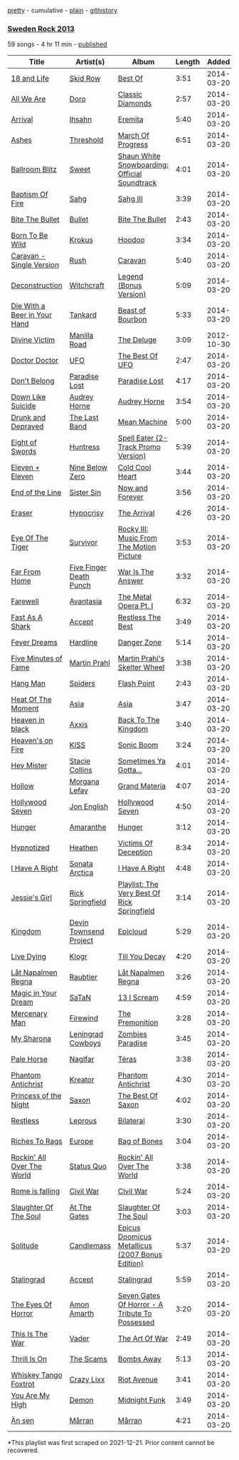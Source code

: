 [pretty](/playlists/pretty/3PNltrHQaYdqO0FdTAZ3wB.md) - cumulative - [plain](/playlists/plain/3PNltrHQaYdqO0FdTAZ3wB) - [githistory](https://github.githistory.xyz/mackorone/spotify-playlist-archive/blob/main/playlists/plain/3PNltrHQaYdqO0FdTAZ3wB)

### [Sweden Rock 2013](https://open.spotify.com/playlist/3PNltrHQaYdqO0FdTAZ3wB)

> 

59 songs - 4 hr 11 min - [published](https://open.spotify.com/playlist/4j1mWpyYNcr2DQcqZcZGdH)

| Title | Artist(s) | Album | Length | Added | Removed |
|---|---|---|---|---|---|
| [18 and Life](https://open.spotify.com/track/1HlGblweLq0eAwnb0NY1EQ) | [Skid Row](https://open.spotify.com/artist/4opTS86dN9uO313J9CE8xg) | [Best Of](https://open.spotify.com/album/0D48ZbriW82M2GbOKCbd1G) | 3:51 | 2014-03-20 |  |
| [All We Are](https://open.spotify.com/track/3rKsX8C1Rc9eFpE5mP7X2x) | [Doro](https://open.spotify.com/artist/5GLeyUhj8B8f5pJxqZllKl) | [Classic Diamonds](https://open.spotify.com/album/4AHJJRUoKRzQLEIhD4xKVM) | 2:57 | 2014-03-20 |  |
| [Arrival](https://open.spotify.com/track/0Khu3lwmM3NBw7Xkk5YF4n) | [Ihsahn](https://open.spotify.com/artist/2E1jLcUfqd9w2XtybNB2Za) | [Eremita](https://open.spotify.com/album/78cdLSogu9HIZyD540GTZC) | 5:40 | 2014-03-20 |  |
| [Ashes](https://open.spotify.com/track/2VdA2H1umS9hHbwLxMt62J) | [Threshold](https://open.spotify.com/artist/7KTRbZ1YTch5oXQOmQTStM) | [March Of Progress](https://open.spotify.com/album/0VKQsL9MD2i5P4scLXuTiQ) | 6:51 | 2014-03-20 |  |
| [Ballroom Blitz](https://open.spotify.com/track/0JFc1TPOJtdrjytTMQa5Yh) | [Sweet](https://open.spotify.com/artist/3JaAGmSTpJK35DqWrDUzBz) | [Shaun White Snowboarding: Official Soundtrack](https://open.spotify.com/album/0QWjK3wGoCug92yQIeBdxu) | 4:01 | 2014-03-20 |  |
| [Baptism Of Fire](https://open.spotify.com/track/5U22OTGVkjoszIIvyrFJua) | [Sahg](https://open.spotify.com/artist/1avAVvUyTYVWjXOZzCGND4) | [Sahg III](https://open.spotify.com/album/3vWLCjynyeRgz5ZO7AP39Z) | 3:39 | 2014-03-20 |  |
| [Bite The Bullet](https://open.spotify.com/track/3dAjuDCMfPwGVfnFVXowfL) | [Bullet](https://open.spotify.com/artist/6e8DrBevl7KCm0Kfse6fvB) | [Bite The Bullet](https://open.spotify.com/album/5daaYoph0sCSpHnnEsgcpO) | 2:43 | 2014-03-20 |  |
| [Born To Be Wild](https://open.spotify.com/track/0H8iyBZDnWYgwVNAOcLiah) | [Krokus](https://open.spotify.com/artist/4YveAIZNQZBiWbt7iWsvCa) | [Hoodoo](https://open.spotify.com/album/2xIHNHmbm7DQoDKFQqxByO) | 3:34 | 2014-03-20 |  |
| [Caravan \- Single Version](https://open.spotify.com/track/4BIaDz7pMzF1KjEWJSKSOE) | [Rush](https://open.spotify.com/artist/2Hkut4rAAyrQxRdof7FVJq) | [Caravan](https://open.spotify.com/album/7EDHajaYGxPjxWLIv97Aui) | 5:40 | 2014-03-20 |  |
| [Deconstruction](https://open.spotify.com/track/3gDsKqY2XBDCNyEIWQsJmI) | [Witchcraft](https://open.spotify.com/artist/3HVmba1wHgrLVsVC5IIzkG) | [Legend \(Bonus Version\)](https://open.spotify.com/album/37PmPATTGfiCR5TjAbBzS1) | 5:09 | 2014-03-20 |  |
| [Die With a Beer in Your Hand](https://open.spotify.com/track/2gyfpkZJ7KKONUNa1tvobj) | [Tankard](https://open.spotify.com/artist/0lKpKsvjBKLUeyVIAPHUy1) | [Beast of Bourbon](https://open.spotify.com/album/13lzdJSE38KQu00dWmCtNE) | 5:33 | 2014-03-20 |  |
| [Divine Victim](https://open.spotify.com/track/1ZrE6kQQtLpliVYldVAMqF) | [Manilla Road](https://open.spotify.com/artist/1qt7m48wpniTuMJ2YsVBI5) | [The Deluge](https://open.spotify.com/album/5gJKmnOkZEZBVPexciuEYY) | 3:09 | 2012-10-30 |  |
| [Doctor Doctor](https://open.spotify.com/track/0dmU85eEmy5pumLc1OSpUX) | [UFO](https://open.spotify.com/artist/2Omy3P5hFZym7FKum1JA1s) | [The Best Of UFO](https://open.spotify.com/album/7EzINykeXaJt1Ab4rN5N0d) | 2:47 | 2014-03-20 |  |
| [Don't Belong](https://open.spotify.com/track/6VRs0dYhKDPJVTN6BVYPkk) | [Paradise Lost](https://open.spotify.com/artist/0gIo6kGl4KsCeIbqtZVHYp) | [Paradise Lost](https://open.spotify.com/album/6nZgh9gavgg04acWCmAizr) | 4:17 | 2014-03-20 |  |
| [Down Like Suicide](https://open.spotify.com/track/3c4ejfNdWDoyGF2UX7zU6D) | [Audrey Horne](https://open.spotify.com/artist/7HudjH2VxKdpK8nj2U6yls) | [Audrey Horne](https://open.spotify.com/album/7h9nGeARALJNFQ7TC9iqGb) | 3:54 | 2014-03-20 |  |
| [Drunk and Depraved](https://open.spotify.com/track/6eI1v8bgMZCoWN5rTEobmA) | [The Last Band](https://open.spotify.com/artist/3H7IRKCzWlBJPo8Yt9LjZW) | [Mean Machine](https://open.spotify.com/album/6cmb44P1w4JlEsr2Zy0uVw) | 5:00 | 2014-03-20 |  |
| [Eight of Swords](https://open.spotify.com/track/79C2pMfCn7qtTue7Pjb4JR) | [Huntress](https://open.spotify.com/artist/2JDEtAc1gGiAbCvjUnK2iZ) | [Spell Eater \(2\-Track Promo Version\)](https://open.spotify.com/album/3gYlQULOz4XEPxztjTom25) | 5:39 | 2014-03-20 |  |
| [Eleven + Eleven](https://open.spotify.com/track/6EWamdjlvDy0SWCYnjPbRH) | [Nine Below Zero](https://open.spotify.com/artist/3OPxkeeqWspVVPlc6XUSaq) | [Cold Cool Heart](https://open.spotify.com/album/39lGHUgO5DJHl6tKPsEdCq) | 3:44 | 2014-03-20 |  |
| [End of the Line](https://open.spotify.com/track/30rlUUJXX1wim1u2A1nX8G) | [Sister Sin](https://open.spotify.com/artist/3MdnMzNMNENgdrx91CvGR8) | [Now and Forever](https://open.spotify.com/album/3lOX8tvHmjj2EmnqBUyFy1) | 3:56 | 2014-03-20 |  |
| [Eraser](https://open.spotify.com/track/2hoapBNF71wqjRFSfvZB6P) | [Hypocrisy](https://open.spotify.com/artist/73UIalJYgktSi7qQFV53Qv) | [The Arrival](https://open.spotify.com/album/6v5XrtfwSY01Fcdc2nyyu9) | 4:26 | 2014-03-20 |  |
| [Eye Of The Tiger](https://open.spotify.com/track/65S2uk1hIun6u09QaSckn7) | [Survivor](https://open.spotify.com/artist/26bcq2nyj5GB7uRr558iQg) | [Rocky III: Music From The Motion Picture](https://open.spotify.com/album/1DqgNIlDZPscRHgdCgDhZR) | 3:53 | 2014-03-20 |  |
| [Far From Home](https://open.spotify.com/track/6V4xwPaWrTKGcCdWFLjffE) | [Five Finger Death Punch](https://open.spotify.com/artist/5t28BP42x2axFnqOOMg3CM) | [War Is The Answer](https://open.spotify.com/album/17IyljrvxhPktGR5NYx9iQ) | 3:32 | 2014-03-20 |  |
| [Farewell](https://open.spotify.com/track/7LWxfrVOtlMFmMLbN9pFyw) | [Avantasia](https://open.spotify.com/artist/1Ih0fEQQsy9EeAJbYEeQRa) | [The Metal Opera Pt\. I](https://open.spotify.com/album/1D3JcDcQJifsu8GBDjVGHH) | 6:32 | 2014-03-20 |  |
| [Fast As A Shark](https://open.spotify.com/track/3Oa5MKYZbJ5n5zisoFRzX4) | [Accept](https://open.spotify.com/artist/3JDIAtVrJdQ7GFOX26LYpv) | [Restless The Best](https://open.spotify.com/album/04HieLLABmrAUdpdxPrqQf) | 3:49 | 2014-03-20 |  |
| [Fever Dreams](https://open.spotify.com/track/7EmFUp74j79mYAJK6b8yQG) | [Hardline](https://open.spotify.com/artist/3caJ5Uy9aHZv7wVSNqwwjc) | [Danger Zone](https://open.spotify.com/album/5EpVnkstGlpWJEWanZvQZw) | 5:14 | 2014-03-20 |  |
| [Five Minutes of Fame](https://open.spotify.com/track/3ELrgS9uCAY1CQEo3VUzlK) | [Martin Prahl](https://open.spotify.com/artist/5IvSLCqwr7E95rcTYn8OOC) | [Martin Prahl's Skelter Wheel](https://open.spotify.com/album/5Xel594RSMB1hSirEW2X5P) | 3:38 | 2014-03-20 |  |
| [Hang Man](https://open.spotify.com/track/6CFrAnrMgWlUgjtfJBHQVw) | [Spiders](https://open.spotify.com/artist/19kCN9kQcd5T2IyqvPfjVt) | [Flash Point](https://open.spotify.com/album/6oGHeTbWSkkNYlv2FNSgUz) | 2:43 | 2014-03-20 |  |
| [Heat Of The Moment](https://open.spotify.com/track/7KA66zSwthBv5X9bNQEeX1) | [Asia](https://open.spotify.com/artist/1bdytLV3FPjyhfrb6BhMej) | [Asia](https://open.spotify.com/album/1H6UavEu5ZiRwybDHo9vCd) | 3:47 | 2014-03-20 |  |
| [Heaven in black](https://open.spotify.com/track/3ovX9TOXTizeKYZjbKvGoc) | [Axxis](https://open.spotify.com/artist/2kGeYVloFXuKXgXnhQTcIT) | [Back To The Kingdom](https://open.spotify.com/album/4tg0OrjsTQbTIoaWjn0MRH) | 3:40 | 2014-03-20 |  |
| [Heaven's on Fire](https://open.spotify.com/track/1QaglzLLwx2OctlhWviDXh) | [KISS](https://open.spotify.com/artist/07XSN3sPlIlB2L2XNcTwJw) | [Sonic Boom](https://open.spotify.com/album/06TUPSt0LmDoAm3jnE93Ww) | 3:24 | 2014-03-20 |  |
| [Hey Mister](https://open.spotify.com/track/2dEnSKKTYz15BE7P1HIi4a) | [Stacie Collins](https://open.spotify.com/artist/7ho0qX1GkESi1hOHkECWk3) | [Sometimes Ya Gotta...](https://open.spotify.com/album/7cPRbV87MMlkgwViyeRHXY) | 4:01 | 2014-03-20 |  |
| [Hollow](https://open.spotify.com/track/3WoMvAfMvMYMIJshxaKKOv) | [Morgana Lefay](https://open.spotify.com/artist/6wEcnwWPcae1cLkZDtGTJJ) | [Grand Materia](https://open.spotify.com/album/4YSNSBRYiwXhn66nOOs4NG) | 4:07 | 2014-03-20 |  |
| [Hollywood Seven](https://open.spotify.com/track/74fj2eaGuHrPFDUZjceNrG) | [Jon English](https://open.spotify.com/artist/6H2LnEj5myKc4vVz0huuxW) | [Hollywood Seven](https://open.spotify.com/album/2ZnrCsKyhxnq4l1J7fc7M6) | 4:50 | 2014-03-20 |  |
| [Hunger](https://open.spotify.com/track/75vG0v9Ql3pt9vQGb49YsS) | [Amaranthe](https://open.spotify.com/artist/2KaW48xlLnXC2v8tvyhWsa) | [Hunger](https://open.spotify.com/album/2gs385vKkB8SpvXdAY0FUx) | 3:12 | 2014-03-20 |  |
| [Hypnotized](https://open.spotify.com/track/0dGxUm0SZYqc1ojUyTFjgA) | [Heathen](https://open.spotify.com/artist/3VD3oXiELCSHXzR4XXnlaF) | [Victims Of Deception](https://open.spotify.com/album/7rgm2haPSrRA2jQM4c0gMj) | 8:34 | 2014-03-20 |  |
| [I Have A Right](https://open.spotify.com/track/2tRqzPZzv2kuN9120rGhhP) | [Sonata Arctica](https://open.spotify.com/artist/5YeoQ1L71cXDMpSpqxOjfH) | [I Have A Right](https://open.spotify.com/album/3LboRZLPIrzIxRj4x195AC) | 4:48 | 2014-03-20 |  |
| [Jessie's Girl](https://open.spotify.com/track/1sgfjgLRCqSfndpofU8T2C) | [Rick Springfield](https://open.spotify.com/artist/6IFXsrXBpwbIqtOUOiAa3p) | [Playlist: The Very Best Of Rick Springfield](https://open.spotify.com/album/50XTekofXct0JnY8DmqXdk) | 3:14 | 2014-03-20 |  |
| [Kingdom](https://open.spotify.com/track/5E0jUxaPL4YH4JnHk3QQT5) | [Devin Townsend Project](https://open.spotify.com/artist/54Xuca1P5nDqfKYZGDfHxl) | [Epicloud](https://open.spotify.com/album/3J2wQEjaJGCfStdLgKFgxl) | 5:29 | 2014-03-20 |  |
| [Live Dying](https://open.spotify.com/track/2sjbb8TeaYPrxEAYUOkm0G) | [Klogr](https://open.spotify.com/artist/6Gn4VIUEDwR4rVOqdfOWVT) | [Till You Decay](https://open.spotify.com/album/7up0FyWZ4QNaq4U0PdA013) | 4:20 | 2014-03-20 |  |
| [Låt Napalmen Regna](https://open.spotify.com/track/3NY8gd5d0YNhMpd4YzHLdC) | [Raubtier](https://open.spotify.com/artist/3nhhMoWycyLMmZydlwjk5z) | [Låt Napalmen Regna](https://open.spotify.com/album/4AzXDNkmx08eaXHrcpdItc) | 3:26 | 2014-03-20 |  |
| [Magic in Your Dream](https://open.spotify.com/track/1Zb0py1ywosXKPCt4rQQ9q) | [SaTaN](https://open.spotify.com/artist/51TTIMG8IGURbXSW6hUzrC) | [13 I Scream](https://open.spotify.com/album/0L057p6UEf7BHxct9VeaEO) | 4:59 | 2014-03-20 |  |
| [Mercenary Man](https://open.spotify.com/track/02IjcOpkCIRmfcYq2PN5OV) | [Firewind](https://open.spotify.com/artist/70I9vE7YTwKmelfEplXc5r) | [The Premonition](https://open.spotify.com/album/5gjDvo4IVwAK7uAK02z5nX) | 3:28 | 2014-03-20 |  |
| [My Sharona](https://open.spotify.com/track/7rDGhxrG0wnfya96jsSHp3) | [Leningrad Cowboys](https://open.spotify.com/artist/2wqpXHT8V0bE05VCjy8k3H) | [Zombies Paradise](https://open.spotify.com/album/2swk22qS0AShLuRqKAc77O) | 3:45 | 2014-03-20 |  |
| [Pale Horse](https://open.spotify.com/track/352RkhOaVoawjMx6uWJWk5) | [Naglfar](https://open.spotify.com/artist/1WV0pMUfO5UZ3MXfZrTohr) | [Téras](https://open.spotify.com/album/4p7b24R7rfeDsumGMoB6eD) | 3:38 | 2014-03-20 |  |
| [Phantom Antichrist](https://open.spotify.com/track/4UJYk5dFZAVCDWpLPQJ385) | [Kreator](https://open.spotify.com/artist/3BM0EaYmkKWuPmmHFUTQHv) | [Phantom Antichrist](https://open.spotify.com/album/3HU1platvyIKG8XGte6awC) | 4:30 | 2014-03-20 |  |
| [Princess of the Night](https://open.spotify.com/track/2Q6Knqq0R7baKPuo0bgMCU) | [Saxon](https://open.spotify.com/artist/71vVmHeNgCVSa5SVmfvscU) | [The Best Of Saxon](https://open.spotify.com/album/3tPMF9ETarGAeameccyfH7) | 4:02 | 2014-03-20 |  |
| [Restless](https://open.spotify.com/track/1NRbysDjgt57Nu2nGvobNY) | [Leprous](https://open.spotify.com/artist/4lgrzShsg2FLA89UM2fdO5) | [Bilateral](https://open.spotify.com/album/28EwpQuVYT75wY1jPQYFHq) | 3:30 | 2014-03-20 |  |
| [Riches To Rags](https://open.spotify.com/track/6wNTqBF2Y69KG9EPyj9YJD) | [Europe](https://open.spotify.com/artist/7Js6Lde8thlIHXggv2SCBz) | [Bag of Bones](https://open.spotify.com/album/7GTYvV0u1AqBc8djyZdhuv) | 3:04 | 2014-03-20 |  |
| [Rockin' All Over The World](https://open.spotify.com/track/5xzYa2gqFPxKW8678SZUr9) | [Status Quo](https://open.spotify.com/artist/4gIdjgLlvgEOz7MexDZzpM) | [Rockin' All Over The World](https://open.spotify.com/album/1U3vf7dTCF8GnA0HPcJCpe) | 3:38 | 2014-03-20 |  |
| [Rome is falling](https://open.spotify.com/track/0aOJZOsbk9gKuTacc8uI4o) | [Civil War](https://open.spotify.com/artist/6lGzC0JJCotCU9QZ2Lgi8T) | [Civil War](https://open.spotify.com/album/4SOEFoTyZjoUdj2n3o7XaP) | 5:24 | 2014-03-20 |  |
| [Slaughter Of The Soul](https://open.spotify.com/track/2Vy4z1ZUN7RvN7syWI2yef) | [At The Gates](https://open.spotify.com/artist/6YXarbjg36ODFPez0PnOlD) | [Slaughter Of The Soul](https://open.spotify.com/album/1m0px7K5tJndjxU6RIuL8U) | 3:03 | 2014-03-20 |  |
| [Solitude](https://open.spotify.com/track/3BCZlaIyBqd9Ltajab2Jwx) | [Candlemass](https://open.spotify.com/artist/7zDtfSB0AOZWhpuAHZIOw5) | [Epicus Doomicus Metallicus \(2007 Bonus Edition\)](https://open.spotify.com/album/3BHQVxQ9W2uqQM4zMf9CGo) | 5:37 | 2014-03-20 |  |
| [Stalingrad](https://open.spotify.com/track/6x1ueHexqaLfzkSO3uMzXM) | [Accept](https://open.spotify.com/artist/3JDIAtVrJdQ7GFOX26LYpv) | [Stalingrad](https://open.spotify.com/album/4nA84BhuIlo0C1F8za09Ws) | 5:59 | 2014-03-20 |  |
| [The Eyes Of Horror](https://open.spotify.com/track/2Tgld0i3mOPxPe3YyeZNDn) | [Amon Amarth](https://open.spotify.com/artist/3pulcT2wt7FEG10lQlqDJL) | [Seven Gates Of Horror \- A Tribute To Possessed](https://open.spotify.com/album/6ilTfno0Wb3UWSOn8frpUZ) | 3:20 | 2014-03-20 |  |
| [This Is The War](https://open.spotify.com/track/12Y73AQEjYzhQp6lRLzyLq) | [Vader](https://open.spotify.com/artist/2s5DSt9VBNzAn2TbtDHzFZ) | [The Art Of War](https://open.spotify.com/album/4BbIEYPPfePNkDKKtsIadJ) | 2:49 | 2014-03-20 |  |
| [Thrill Is On](https://open.spotify.com/track/3QVdc7bPaAi8bJiiNnIbnP) | [The Scams](https://open.spotify.com/artist/0IFzKoxn4doapN9iDKv9x6) | [Bombs Away](https://open.spotify.com/album/067H4NA6NKvMZ77vS3V1HD) | 5:13 | 2014-03-20 |  |
| [Whiskey Tango Foxtrot](https://open.spotify.com/track/1PiQOMkPy7uyXNUFqsAzQX) | [Crazy Lixx](https://open.spotify.com/artist/24k1UCsJJHHU9ohk7YIvzC) | [Riot Avenue](https://open.spotify.com/album/4vcSxuQNjLhQdTzLMRn3C1) | 3:41 | 2014-03-20 |  |
| [You Are My High](https://open.spotify.com/track/4HUMMFH06dIfzUG2ht1BJN) | [Demon](https://open.spotify.com/artist/4LiDDSfUo671okhAa6OSHY) | [Midnight Funk](https://open.spotify.com/album/3QiAIhmPhyyTWhFoqXexat) | 3:49 | 2014-03-20 |  |
| [Än sen](https://open.spotify.com/track/025BoKT3smBbl1JlVuHTjn) | [Mårran](https://open.spotify.com/artist/1rsVdVKAllWtCup9301Qx2) | [Mårran](https://open.spotify.com/album/3nvrerBccvHa4kT757PZcK) | 4:21 | 2014-03-20 |  |

\*This playlist was first scraped on 2021-12-21. Prior content cannot be recovered.
